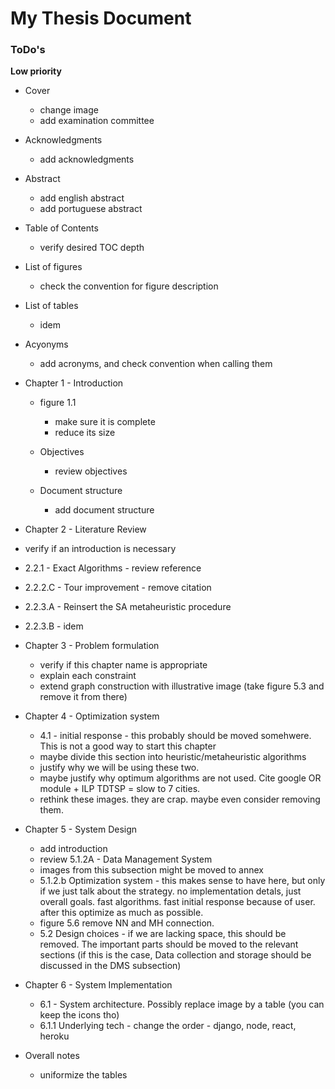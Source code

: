 # My Thesis Document

### ToDo's


**Low priority**

* Cover
  * change image
  * add examination committee

* Acknowledgments
  * add acknowledgments

* Abstract 
  * add english abstract
  * add portuguese abstract

* Table of Contents
  * verify desired TOC depth

* List of figures
  * check the convention for figure description

* List of tables
  * idem

* Acyonyms
  * add acronyms, and check convention when calling them



* Chapter 1 - Introduction
  * figure 1.1 
    - make sure it is complete
    - reduce its size

  * Objectives
    - review objectives

  * Document structure
    - add document structure

 

 * Chapter 2 - Literature Review
  * verify if an introduction is necessary
  * 2.2.1 - Exact Algorithms - review reference
  * 2.2.2.C - Tour improvement - remove citation
  * 2.2.3.A - Reinsert the SA metaheuristic procedure
  * 2.2.3.B - idem


* Chapter 3 - Problem formulation
  * verify if this chapter name is appropriate
  * explain each constraint
  * extend graph construction with illustrative image (take figure 5.3 and remove it from there)  

* Chapter 4 - Optimization system 
  * 4.1 - initial response - this probably should be moved somehwere. This is not a good way to start this chapter
  * maybe divide this section into heuristic/metaheuristic algorithms
  * justify why we will be using these two. 
  * maybe justify why optimum algorithms are not used. Cite google OR module + ILP TDTSP = slow to 7 cities.
  * rethink these images. they are crap. maybe even consider removing them.

* Chapter 5 - System Design
  * add introduction
  * review 5.1.2A - Data Management System
  * images from this subsection might be moved to annex
  * 5.1.2.b Optimization system - this makes sense to have here, but only if we just talk about the strategy. no implementation detals, just overall goals. fast algorithms. fast initial response because of user. after this optimize as much as possible.
  * figure 5.6 remove NN and MH connection.
  * 5.2 Design choices - if we are lacking space, this should be removed. The important parts should be moved to the relevant sections (if this is the case, Data collection and storage should be discussed in the DMS subsection)

* Chapter 6 - System Implementation
  * 6.1 - System architecture. Possibly replace image by a table (you can keep the icons tho)
  * 6.1.1 Underlying tech - change the order - django, node, react, heroku




* Overall notes
  * uniformize the tables
